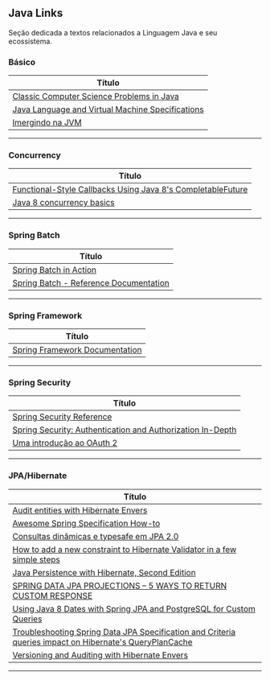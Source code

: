 ## Java Links

Seção dedicada a textos relacionados a Linguagem Java e seu ecossistema.

### Básico

|**Título** |
|---|
|[Classic Computer Science Problems in Java]|
|[Java Language and Virtual Machine Specifications]|
|[Imergindo na JVM]|
------------

### Concurrency

|**Título** |
|---|
|[Functional-Style Callbacks Using Java 8's CompletableFuture]|
|[Java 8 concurrency basics]|
------------

### Spring Batch

|**Título** |
|---|
|[Spring Batch in Action]|
|[Spring Batch - Reference Documentation]|
------------

### Spring Framework

|**Título**|
|---|
|[Spring Framework Documentation]|
------------

### Spring Security

|**Título** |
|---|
|[Spring Security Reference]|
|[Spring Security: Authentication and Authorization In-Depth]|
|[Uma introdução ao OAuth 2]|
------------

### JPA/Hibernate

|**Título**|
|---|
|[Audit entities with Hibernate Envers]|
|[Awesome Spring Specification How-to]|
|[Consultas dinâmicas e typesafe em JPA 2.0]|
|[How to add a new constraint to Hibernate Validator in a few simple steps]|
|[Java Persistence with Hibernate, Second Edition]|
|[SPRING DATA JPA PROJECTIONS – 5 WAYS TO RETURN CUSTOM RESPONSE]|
|[Using Java 8 Dates with Spring JPA and PostgreSQL for Custom Queries]|
|[Troubleshooting Spring Data JPA Specification and Criteria queries impact on Hibernate's QueryPlanCache]|
|[Versioning and Auditing with Hibernate Envers]|
--------------

[Classic Computer Science Problems in Java]: <https://www.manning.com/books/classic-computer-science-problems-in-java?utm_source=google&utm_medium=cpc&utm_campaign=dynamicremarketing&gclid=EAIaIQobChMIlLjn8buk7gIVSQ65Bh0YrAO6EAEYASACEgIjjfD_BwE>
[Imergindo na JVM]: <https://otaviojava.gitbooks.io/imergindo-na-jvm/pt-br/index.html>
[Java Language and Virtual Machine Specifications]: <https://docs.oracle.com/javase/specs/index.html>


[Functional-Style Callbacks Using Java 8's CompletableFuture]: <https://www.infoq.com/articles/Functional-Style-Callbacks-Using-CompletableFuture>
[Java 8 concurrency basics]: <https://www.ibm.com/developerworks/java/library/j-jvmc2/index.html>


[comment]: # (Jpa/Hibernate)

[Audit entities with Hibernate Envers]: <https://adamzareba.github.io/Audit-entities-with-Hibernate-Envers/>
[Awesome Spring Specification How-to]: <https://leaks.wanari.com/2018/01/23/awesome-spring-specification>
[Consultas dinâmicas e typesafe em JPA 2.0
]: <https://www.ibm.com/developerworks/br/java/library/j-typesafejpa/index.html>
[How to add a new constraint to Hibernate Validator in a few simple steps
]: <https://in.relation.to/2018/01/04/adding-new-constraint-to-engine/>
[Java Persistence with Hibernate, Second Edition]: <https://www.manning.com/books/java-persistence-with-hibernate-second-edition?utm_source=google&utm_medium=cpc&utm_campaign=dynamicremarketing&gclid=EAIaIQobChMIlLjn8buk7gIVSQ65Bh0YrAO6EAEYASABEgKoGvD_BwE>
[SPRING DATA JPA PROJECTIONS – 5 WAYS TO RETURN CUSTOM RESPONSE
]: <https://www.bytestree.com/spring/spring-data-jpa-projections-5-ways-return-custom-object>
[Troubleshooting Spring Data JPA Specification and Criteria queries impact on Hibernate's QueryPlanCache
]: <https://tech.asimio.net/2021/01/27/Troubleshooting-Spring-Data-JPA-Specification-and-Criteria-queries-impact-on-Hibernate-QueryPlanCache.html>
[Using Java 8 Dates with Spring JPA and PostgreSQL for Custom Queries]: <https://blog.mimacom.com/java-8-dates-with-postgresql/>
[Versioning and Auditing with Hibernate Envers]: <https://bytefish.de/blog/hibernate_envers_versioning_and_auditing/>


[comment]: # (Spring Batch)

[Spring Batch in Action]: <https://livebook.manning.com/book/spring-batch-in-action/table-of-contents/39>
[Spring Batch - Reference Documentation]: <https://docs.spring.io/spring-batch/docs/4.1.x/reference/html/index.html>

[Spring Framework Documentation]: <https://docs.spring.io/spring/docs/current/spring-framework-reference/>

[Spring Security Reference]: <https://docs.spring.io/spring-security/site/docs/current/reference/html5/>
[Spring Security: Authentication and Authorization In-Depth]: <https://www.marcobehler.com/guides/spring-security>
[Uma introdução ao OAuth 2]: <https://www.digitalocean.com/community/tutorials/uma-introducao-ao-oauth-2-pt>
